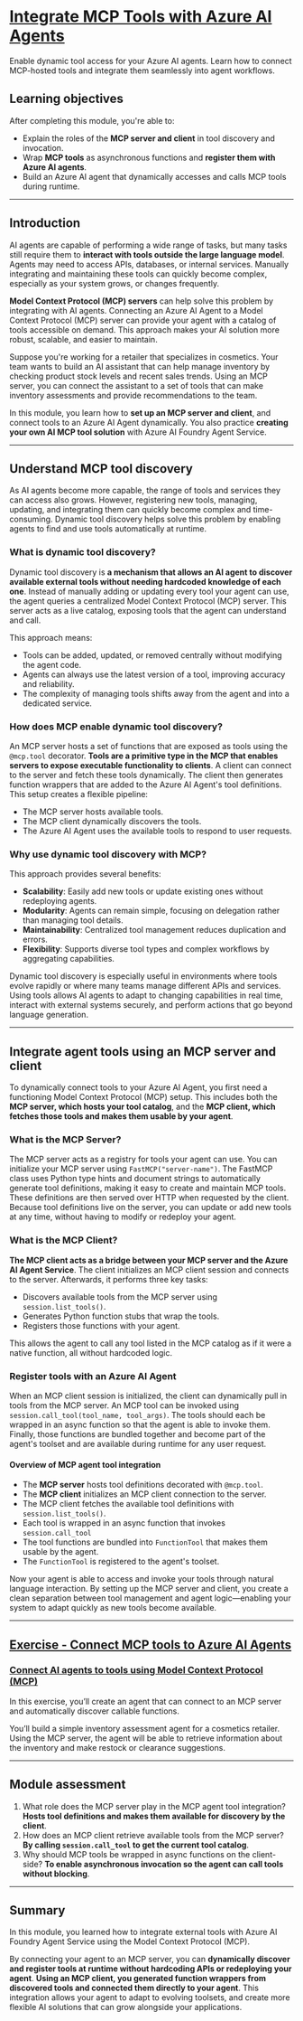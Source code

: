 # [Integrate MCP Tools with Azure AI Agents](https://learn.microsoft.com/en-us/training/modules/connect-agent-to-mcp-tools/)

Enable dynamic tool access for your Azure AI agents. Learn how to connect MCP-hosted tools and integrate them seamlessly into agent workflows.

## Learning objectives
After completing this module, you're able to:

- Explain the roles of the **MCP server and client** in tool discovery and invocation.
- Wrap **MCP tools** as asynchronous functions and **register them with Azure AI agents**.
- Build an Azure AI agent that dynamically accesses and calls MCP tools during runtime.

---

## Introduction

AI agents are capable of performing a wide range of tasks, but many tasks still require them to **interact with tools outside the large language model**. Agents may need to access APIs, databases, or internal services. Manually integrating and maintaining these tools can quickly become complex, especially as your system grows, or changes frequently.

**Model Context Protocol (MCP) servers** can help solve this problem by integrating with AI agents. Connecting an Azure AI Agent to a Model Context Protocol (MCP) server can provide your agent with a catalog of tools accessible on demand. This approach makes your AI solution more robust, scalable, and easier to maintain.

Suppose you're working for a retailer that specializes in cosmetics. Your team wants to build an AI assistant that can help manage inventory by checking product stock levels and recent sales trends. Using an MCP server, you can connect the assistant to a set of tools that can make inventory assessments and provide recommendations to the team.

In this module, you learn how to **set up an MCP server and client**, and connect tools to an Azure AI Agent dynamically. You also practice **creating your own AI MCP tool solution** with Azure AI Foundry Agent Service.

---

## Understand MCP tool discovery

As AI agents become more capable, the range of tools and services they can access also grows. However, registering new tools, managing, updating, and integrating them can quickly become complex and time-consuming. Dynamic tool discovery helps solve this problem by enabling agents to find and use tools automatically at runtime.

### What is dynamic tool discovery?

Dynamic tool discovery is **a mechanism that allows an AI agent to discover available external tools without needing hardcoded knowledge of each one**. Instead of manually adding or updating every tool your agent can use, the agent queries a centralized Model Context Protocol (MCP) server. This server acts as a live catalog, exposing tools that the agent can understand and call.

This approach means:

- Tools can be added, updated, or removed centrally without modifying the agent code.
- Agents can always use the latest version of a tool, improving accuracy and reliability.
- The complexity of managing tools shifts away from the agent and into a dedicated service.

### How does MCP enable dynamic tool discovery?
An MCP server hosts a set of functions that are exposed as tools using the `@mcp.tool` decorator. **Tools are a primitive type in the MCP that enables servers to expose executable functionality to clients**. A client can connect to the server and fetch these tools dynamically. The client then generates function wrappers that are added to the Azure AI Agent's tool definitions. This setup creates a flexible pipeline:

- The MCP server hosts available tools.
- The MCP client dynamically discovers the tools.
- The Azure AI Agent uses the available tools to respond to user requests.

### Why use dynamic tool discovery with MCP?
This approach provides several benefits:

- **Scalability**: Easily add new tools or update existing ones without redeploying agents.
- **Modularity**: Agents can remain simple, focusing on delegation rather than managing tool details.
- **Maintainability**: Centralized tool management reduces duplication and errors.
- **Flexibility**: Supports diverse tool types and complex workflows by aggregating capabilities.

Dynamic tool discovery is especially useful in environments where tools evolve rapidly or where many teams manage different APIs and services. Using tools allows AI agents to adapt to changing capabilities in real time, interact with external systems securely, and perform actions that go beyond language generation.

---

## Integrate agent tools using an MCP server and client

To dynamically connect tools to your Azure AI Agent, you first need a functioning Model Context Protocol (MCP) setup. This includes both the **MCP server, which hosts your tool catalog**, and the **MCP client, which fetches those tools and makes them usable by your agent**.

### What is the MCP Server?
The MCP server acts as a registry for tools your agent can use. You can initialize your MCP server using `FastMCP("server-name")`. The FastMCP class uses Python type hints and document strings to automatically generate tool definitions, making it easy to create and maintain MCP tools. These definitions are then served over HTTP when requested by the client. Because tool definitions live on the server, you can update or add new tools at any time, without having to modify or redeploy your agent.

### What is the MCP Client?
**The MCP client acts as a bridge between your MCP server and the Azure AI Agent Service**. The client initializes an MCP client session and connects to the server. Afterwards, it performs three key tasks:

- Discovers available tools from the MCP server using `session.list_tools()`.
- Generates Python function stubs that wrap the tools.
- Registers those functions with your agent.

This allows the agent to call any tool listed in the MCP catalog as if it were a native function, all without hardcoded logic.

### Register tools with an Azure AI Agent
When an MCP client session is initialized, the client can dynamically pull in tools from the MCP server. An MCP tool can be invoked using `session.call_tool(tool_name, tool_args)`. The tools should each be wrapped in an async function so that the agent is able to invoke them. Finally, those functions are bundled together and become part of the agent's toolset and are available during runtime for any user request.

#### Overview of MCP agent tool integration

- The **MCP server** hosts tool definitions decorated with `@mcp.tool`.
- The **MCP client** initializes an MCP client connection to the server.
- The MCP client fetches the available tool definitions with `session.list_tools()`.
- Each tool is wrapped in an async function that invokes `session.call_tool`
- The tool functions are bundled into `FunctionTool` that makes them usable by the agent.
- The `FunctionTool` is registered to the agent's toolset.

Now your agent is able to access and invoke your tools through natural language interaction. By setting up the MCP server and client, you create a clean separation between tool management and agent logic—enabling your system to adapt quickly as new tools become available.

---

## [Exercise - Connect MCP tools to Azure AI Agents](https://learn.microsoft.com/en-us/training/modules/connect-agent-to-mcp-tools/4-exercise)

### [Connect AI agents to tools using Model Context Protocol (MCP)](https://microsoftlearning.github.io/mslearn-ai-agents/Instructions/07-use-agent-tools-with-mcp.html)

In this exercise, you’ll create an agent that can connect to an MCP server and automatically discover callable functions.

You’ll build a simple inventory assessment agent for a cosmetics retailer. Using the MCP server, the agent will be able to retrieve information about the inventory and make restock or clearance suggestions.

---

## Module assessment

1. What role does the MCP server play in the MCP agent tool integration? **Hosts tool definitions and makes them available for discovery by the client**.
2. How does an MCP client retrieve available tools from the MCP server? **By calling `session.call_tool` to get the current tool catalog**.
3. Why should MCP tools be wrapped in async functions on the client-side? **To enable asynchronous invocation so the agent can call tools without blocking**.

---

## Summary

In this module, you learned how to integrate external tools with Azure AI Foundry Agent Service using the Model Context Protocol (MCP).

By connecting your agent to an MCP server, you can **dynamically discover and register tools at runtime without hardcoding APIs or redeploying your agent**. **Using an MCP client, you generated function wrappers from discovered tools and connected them directly to your agent**. This integration allows your agent to adapt to evolving toolsets, and create more flexible AI solutions that can grow alongside your applications.